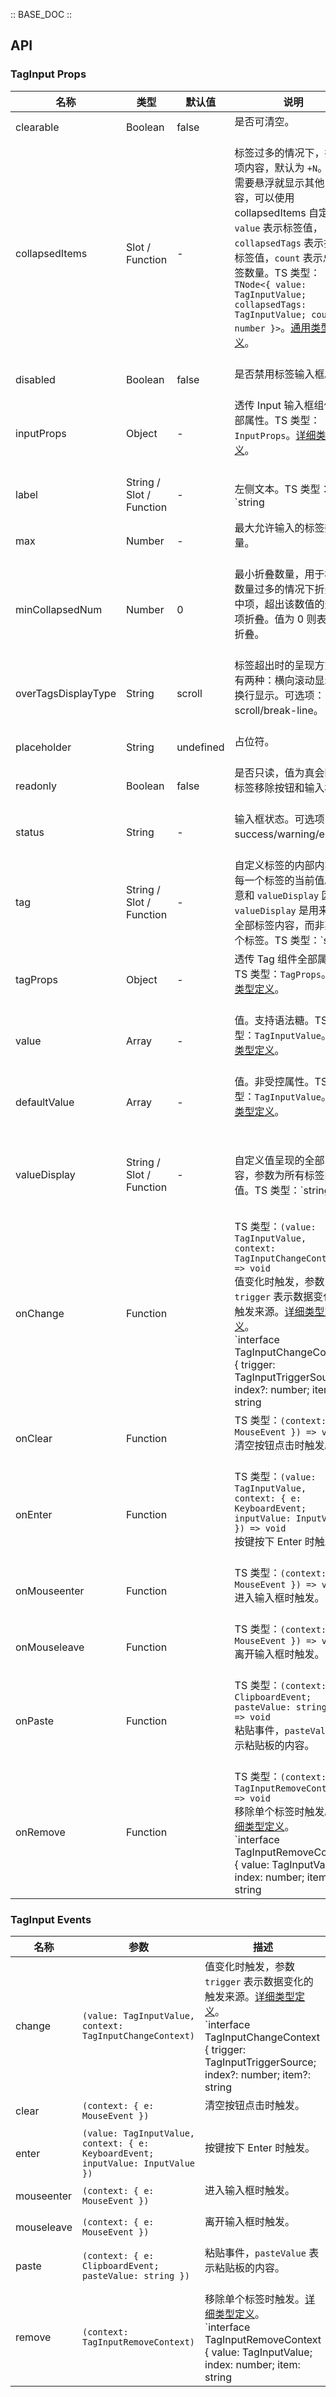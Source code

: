 :: BASE_DOC ::

## API
### TagInput Props

名称 | 类型 | 默认值 | 说明 | 必传
-- | -- | -- | -- | --
clearable | Boolean | false | 是否可清空。<br/><br/> | N
collapsedItems | Slot / Function | - | 标签过多的情况下，折叠项内容，默认为 `+N`。如果需要悬浮就显示其他内容，可以使用 collapsedItems 自定义。`value` 表示标签值，`collapsedTags` 表示折叠标签值，`count` 表示总标签数量。TS 类型：`TNode<{ value: TagInputValue; collapsedTags: TagInputValue; count: number }>`。[通用类型定义](https://github.com/Tencent/tdesign-vue/blob/develop/src/common.ts)。<br/><br/> | N
disabled | Boolean | false | 是否禁用标签输入框。<br/><br/> | N
inputProps | Object | - | 透传 Input 输入框组件全部属性。TS 类型：`InputProps`。[详细类型定义](https://github.com/Tencent/tdesign-vue/tree/develop/src/tag-input/type.ts)。<br/><br/> | N
label | String / Slot / Function | - | 左侧文本。TS 类型：`string | TNode`。[通用类型定义](https://github.com/Tencent/tdesign-vue/blob/develop/src/common.ts)。<br/><br/> | N
max | Number | - | 最大允许输入的标签数量。<br/><br/> | N
minCollapsedNum | Number | 0 | 最小折叠数量，用于标签数量过多的情况下折叠选中项，超出该数值的选中项折叠。值为 0 则表示不折叠。<br/><br/> | N
overTagsDisplayType | String | scroll | 标签超出时的呈现方式，有两种：横向滚动显示 和 换行显示。可选项：scroll/break-line。<br/><br/> | N
placeholder | String | undefined | 占位符。<br/><br/> | N
readonly | Boolean | false | 是否只读，值为真会隐藏标签移除按钮和输入框。<br/><br/> | N
status | String | - | 输入框状态。可选项：success/warning/error。<br/><br/> | N
tag | String / Slot / Function | - | 自定义标签的内部内容，每一个标签的当前值。注意和 `valueDisplay` 区分，`valueDisplay`  是用来定义全部标签内容，而非某一个标签。TS 类型：`string | TNode<{ value: string | number }>`。[通用类型定义](https://github.com/Tencent/tdesign-vue/blob/develop/src/common.ts)。<br/><br/> | N
tagProps | Object | - | 透传 Tag 组件全部属性。TS 类型：`TagProps`。[详细类型定义](https://github.com/Tencent/tdesign-vue/tree/develop/src/tag-input/type.ts)。<br/><br/> | N
value | Array | - | 值。支持语法糖。TS 类型：`TagInputValue`。[详细类型定义](https://github.com/Tencent/tdesign-vue/tree/develop/src/tag-input/type.ts)。<br/><br/> | N
defaultValue | Array | - | 值。非受控属性。TS 类型：`TagInputValue`。[详细类型定义](https://github.com/Tencent/tdesign-vue/tree/develop/src/tag-input/type.ts)。<br/><br/> | N
valueDisplay | String / Slot / Function | - | 自定义值呈现的全部内容，参数为所有标签的值。TS 类型：`string | TNode<{ value: TagInputValue }>`。[通用类型定义](https://github.com/Tencent/tdesign-vue/blob/develop/src/common.ts)。<br/><br/> | N
onChange | Function |  | TS 类型：`(value: TagInputValue, context: TagInputChangeContext) => void`<br/>值变化时触发，参数 `trigger` 表示数据变化的触发来源。[详细类型定义](https://github.com/Tencent/tdesign-vue/tree/develop/src/tag-input/type.ts)。<br/>`interface TagInputChangeContext { trigger: TagInputTriggerSource; index?: number; item?: string | number; e: MouseEvent | KeyboardEvent }`<br/><br/>`type TagInputTriggerSource = 'enter' | 'tag-remove' | 'backspace' | 'clear'`<br/> | N
onClear | Function |  | TS 类型：`(context: { e: MouseEvent }) => void`<br/>清空按钮点击时触发。<br/><br/> | N
onEnter | Function |  | TS 类型：`(value: TagInputValue, context: { e: KeyboardEvent; inputValue: InputValue }) => void`<br/>按键按下 Enter 时触发。<br/><br/> | N
onMouseenter | Function |  | TS 类型：`(context: { e: MouseEvent }) => void`<br/>进入输入框时触发。<br/><br/> | N
onMouseleave | Function |  | TS 类型：`(context: { e: MouseEvent }) => void`<br/>离开输入框时触发。<br/><br/> | N
onPaste | Function |  | TS 类型：`(context: { e: ClipboardEvent; pasteValue: string }) => void`<br/>粘贴事件，`pasteValue` 表示粘贴板的内容。<br/><br/> | N
onRemove | Function |  | TS 类型：`(context: TagInputRemoveContext) => void`<br/>移除单个标签时触发。[详细类型定义](https://github.com/Tencent/tdesign-vue/tree/develop/src/tag-input/type.ts)。<br/>`interface TagInputRemoveContext { value: TagInputValue; index: number; item: string | number; e: MouseEvent | KeyboardEvent; trigger: TagInputRemoveTrigger }`<br/><br/>`type TagInputRemoveTrigger = 'tag-remove' | 'backspace'`<br/> | N

### TagInput Events

名称 | 参数 | 描述
-- | -- | --
change | `(value: TagInputValue, context: TagInputChangeContext)` | 值变化时触发，参数 `trigger` 表示数据变化的触发来源。[详细类型定义](https://github.com/Tencent/tdesign-vue/tree/develop/src/tag-input/type.ts)。<br/>`interface TagInputChangeContext { trigger: TagInputTriggerSource; index?: number; item?: string | number; e: MouseEvent | KeyboardEvent }`<br/><br/>`type TagInputTriggerSource = 'enter' | 'tag-remove' | 'backspace' | 'clear'`<br/>
clear | `(context: { e: MouseEvent })` | 清空按钮点击时触发。<br/><br/>
enter | `(value: TagInputValue, context: { e: KeyboardEvent; inputValue: InputValue })` | 按键按下 Enter 时触发。<br/><br/>
mouseenter | `(context: { e: MouseEvent })` | 进入输入框时触发。<br/><br/>
mouseleave | `(context: { e: MouseEvent })` | 离开输入框时触发。<br/><br/>
paste | `(context: { e: ClipboardEvent; pasteValue: string })` | 粘贴事件，`pasteValue` 表示粘贴板的内容。<br/><br/>
remove | `(context: TagInputRemoveContext)` | 移除单个标签时触发。[详细类型定义](https://github.com/Tencent/tdesign-vue/tree/develop/src/tag-input/type.ts)。<br/>`interface TagInputRemoveContext { value: TagInputValue; index: number; item: string | number; e: MouseEvent | KeyboardEvent; trigger: TagInputRemoveTrigger }`<br/><br/>`type TagInputRemoveTrigger = 'tag-remove' | 'backspace'`<br/>
